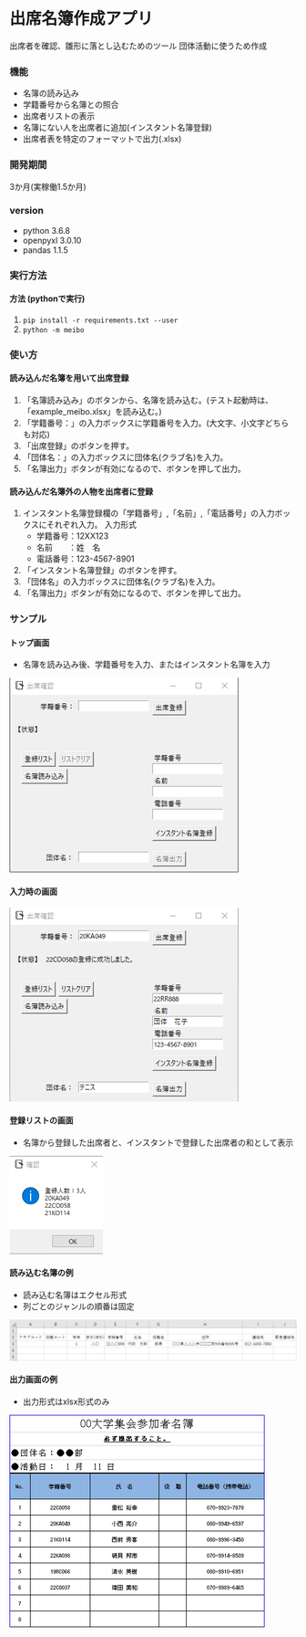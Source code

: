 # 出席名簿作成アプリ

出席者を確認、雛形に落とし込むためのツール
団体活動に使うため作成

### 機能

* 名簿の読み込み
* 学籍番号から名簿との照合
* 出席者リストの表示
* 名簿にない人を出席者に追加(インスタント名簿登録)
* 出席者表を特定のフォーマットで出力(.xlsx)

### 開発期間

3か月(実稼働1.5か月)

### version

* python 3.6.8
* openpyxl 3.0.10
* pandas 1.1.5

### 実行方法

#### 方法 (pythonで実行)

1. `pip install -r requirements.txt --user`
2. `python -m meibo`

### 使い方

#### 読み込んだ名簿を用いて出席登録

1. 「名簿読み込み」のボタンから、名簿を読み込む。(テスト起動時は、「example_meibo.xlsx」を読み込む。)
2. 「学籍番号：」の入力ボックスに学籍番号を入力。(大文字、小文字どちらも対応)
3. 「出席登録」のボタンを押す。
4. 「団体名：」の入力ボックスに団体名(クラブ名)を入力。
5. 「名簿出力」ボタンが有効になるので、ボタンを押して出力。

#### 読み込んだ名簿外の人物を出席者に登録

1. インスタント名簿登録欄の「学籍番号」,「名前」,「電話番号」の入力ボックスにそれぞれ入力。
   入力形式
   * 学籍番号：12XX123
   * 名前　　：姓　名
   * 電話番号：123-4567-8901
2. 「インスタント名簿登録」のボタンを押す。
3. 「団体名」の入力ボックスに団体名(クラブ名)を入力。
4. 「名簿出力」ボタンが有効になるので、ボタンを押して出力。

### サンプル

#### トップ画面

* 名簿を読み込み後、学籍番号を入力、またはインスタント名簿を入力

![default_window](images/default_window.png)

#### 入力時の画面

![entered_window](images/entered_window.png)

#### 登録リストの画面

* 名簿から登録した出席者と、インスタントで登録した出席者の和として表示

![registrants_list_window](images/registrants_list_window.png)

#### 読み込む名簿の例

* 読み込む名簿はエクセル形式
* 列ごとのジャンルの順番は固定

![example_list](images/example_list.png)

#### 出力画面の例

* 出力形式はxlsx形式のみ

![example_output_sheet](images/example_output_sheet.png)
